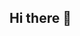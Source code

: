 ## Hi there 👋

<!--
**Nuurazzamaan/Nuurazzamaan** is a ✨ _special_ ✨ repository because its `README.md` (this file) appears on your GitHub profile.

Here are some ideas to get you started:

- 🔭 I’m currently working on ...I'm working crypto currency &Airdrop promotion all business work and systems development 
- 🌱 I’m currently learning ...Accounting 
- 👯 I’m looking to collaborate on ...
- 🤔 I’m looking for help with ...
- 💬 Ask me about ...Nuurazzamaan_bot 
- 📫 How to reach me: ...
- 😄 Pronouns: ...Nuuree
- ⚡ Fun fact: ...
-->
